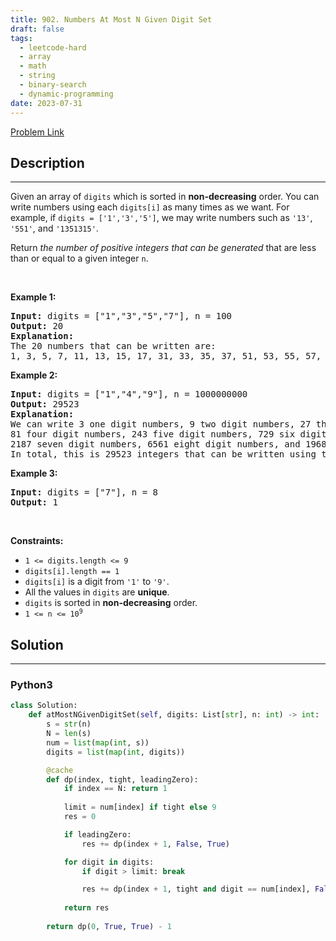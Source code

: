 ```yaml
---
title: 902. Numbers At Most N Given Digit Set
draft: false
tags: 
  - leetcode-hard
  - array
  - math
  - string
  - binary-search
  - dynamic-programming
date: 2023-07-31
---
```


[Problem Link](https://leetcode.com/problems/numbers-at-most-n-given-digit-set/)

## Description

---
<p>Given an array of <code>digits</code> which is sorted in <strong>non-decreasing</strong> order. You can write numbers using each <code>digits[i]</code> as many times as we want. For example, if <code>digits = [&#39;1&#39;,&#39;3&#39;,&#39;5&#39;]</code>, we may write numbers such as <code>&#39;13&#39;</code>, <code>&#39;551&#39;</code>, and <code>&#39;1351315&#39;</code>.</p>

<p>Return <em>the number of positive integers that can be generated </em>that are less than or equal to a given integer <code>n</code>.</p>

<p>&nbsp;</p>
<p><strong class="example">Example 1:</strong></p>

<pre>
<strong>Input:</strong> digits = [&quot;1&quot;,&quot;3&quot;,&quot;5&quot;,&quot;7&quot;], n = 100
<strong>Output:</strong> 20
<strong>Explanation: </strong>
The 20 numbers that can be written are:
1, 3, 5, 7, 11, 13, 15, 17, 31, 33, 35, 37, 51, 53, 55, 57, 71, 73, 75, 77.
</pre>

<p><strong class="example">Example 2:</strong></p>

<pre>
<strong>Input:</strong> digits = [&quot;1&quot;,&quot;4&quot;,&quot;9&quot;], n = 1000000000
<strong>Output:</strong> 29523
<strong>Explanation: </strong>
We can write 3 one digit numbers, 9 two digit numbers, 27 three digit numbers,
81 four digit numbers, 243 five digit numbers, 729 six digit numbers,
2187 seven digit numbers, 6561 eight digit numbers, and 19683 nine digit numbers.
In total, this is 29523 integers that can be written using the digits array.
</pre>

<p><strong class="example">Example 3:</strong></p>

<pre>
<strong>Input:</strong> digits = [&quot;7&quot;], n = 8
<strong>Output:</strong> 1
</pre>

<p>&nbsp;</p>
<p><strong>Constraints:</strong></p>

<ul>
	<li><code>1 &lt;= digits.length &lt;= 9</code></li>
	<li><code>digits[i].length == 1</code></li>
	<li><code>digits[i]</code> is a digit from&nbsp;<code>&#39;1&#39;</code>&nbsp;to <code>&#39;9&#39;</code>.</li>
	<li>All the values in&nbsp;<code>digits</code> are <strong>unique</strong>.</li>
	<li><code>digits</code> is sorted in&nbsp;<strong>non-decreasing</strong> order.</li>
	<li><code>1 &lt;= n &lt;= 10<sup>9</sup></code></li>
</ul>


## Solution

---
### Python3
``` py title='numbers-at-most-n-given-digit-set'
class Solution:
    def atMostNGivenDigitSet(self, digits: List[str], n: int) -> int:
        s = str(n)
        N = len(s)
        num = list(map(int, s))
        digits = list(map(int, digits))

        @cache
        def dp(index, tight, leadingZero):
            if index == N: return 1
            
            limit = num[index] if tight else 9
            res = 0

            if leadingZero:
                res += dp(index + 1, False, True)

            for digit in digits:
                if digit > limit: break

                res += dp(index + 1, tight and digit == num[index], False)
            
            return res
        
        return dp(0, True, True) - 1
```

